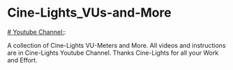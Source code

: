 # Cine-Lights_VUs-and-More
[# Youtube Channel:](https://www.youtube.com/channel/UCOG6Bi2kvpDa1c8gHWZI5CQ):

A collection of Cine-Lights VU-Meters and More.
All videos and instructions are in Cine-Lights Youtube Channel.
Thanks Cine-Lights for all your Work and Effort.
